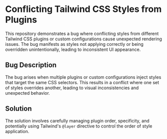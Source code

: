 # Conflicting Tailwind CSS Styles from Plugins

This repository demonstrates a bug where conflicting styles from different Tailwind CSS plugins or custom configurations cause unexpected rendering issues.  The bug manifests as styles not applying correctly or being overridden unintentionally, leading to inconsistent UI appearance.

## Bug Description

The bug arises when multiple plugins or custom configurations inject styles that target the same CSS selectors. This results in a conflict where one set of styles overrides another, leading to visual inconsistencies and unexpected behavior.

## Solution

The solution involves carefully managing plugin order, specificity, and potentially using Tailwind's `@layer` directive to control the order of style application.